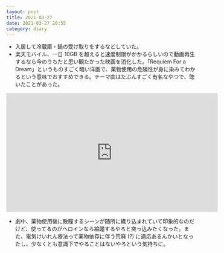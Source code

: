 ```yaml
---
layout: post
title: 2021-03-27
date: 2021-03-27 20:55
category: diary
---
```


- 入居して冷蔵庫・鍋の受け取りをするなどしていた。
- 楽天モバイル、一日 10GB を超えると速度制限がかかるらしいので動画再生するなら今のうちだと思い観たかった映画を消化した。「Requiem For a Dream」というものすごく暗い洋画で、薬物使用の危険性が身に染みてわかるという意味でおすすめできる。テーマ曲はたぶんすごく有名なやつで、聴いたことがあった。

<iframe width="560" height="315" src="https://www.youtube.com/embed/CZMuDbaXbC8" title="YouTube video player" frameborder="0" allow="accelerometer; autoplay; clipboard-write; encrypted-media; gyroscope; picture-in-picture" allowfullscreen></iframe>

- 劇中、薬物使用後に散瞳するシーンが随所に織り込まれていて印象的なのだけど、使ってるのがヘロインなら縮瞳するやろと突っ込みたくなった。また、電気けいれん療法って薬物依存に伴う荒廃 (?) に適応あるんかいとなったし、少なくとも意識下でやることはないやろという気持ちに。
